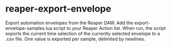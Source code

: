 # reaper-export-envelope

Export automation envelopes from the Reaper DAW. Add the export-envelope-samples.lua script to your Reaper Action list.
When run, the script exports the current time selection of the currently selected envelope to a .csv file.
One value is exported per sample, delimited by newlines.
